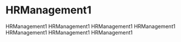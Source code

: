 # HRManagement1
HRManagement1 HRManagement1 HRManagement1 HRManagement1 HRManagement1 HRManagement1 HRManagement1
